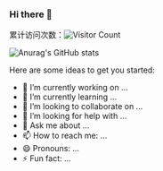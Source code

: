 ### Hi there 👋
累计访问次数：![Visitor Count](https://profile-counter.glitch.me/Muieay/count.svg)

![Anurag's GitHub stats](https://github-readme-stats.vercel.app/api?username=Muieay&show_icons=true&bg_color=00000000)


Here are some ideas to get you started:

- 🔭 I’m currently working on ...
- 🌱 I’m currently learning ...
- 👯 I’m looking to collaborate on ...
- 🤔 I’m looking for help with ...
- 💬 Ask me about ...
- 📫 How to reach me: ...
- 😄 Pronouns: ...
- ⚡ Fun fact: ...

